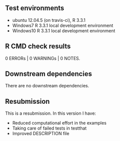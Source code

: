 ## Test environments
* ubuntu 12.04.5 (on travis-ci), R 3.3.1
* Windows7  R 3.3.1 local development environment
* Windows10 R 3.3.1 local development environment

## R CMD check results

0 ERRORs | 0 WARNINGs | 0 NOTES. 

## Downstream dependencies

There are no downstream dependencies.

## Resubmission
This is a resubmission. In this version I have:

* Reduced computational effort in the examples
* Taking care of failed tests in testthat
* Improved DESCRIPTION file